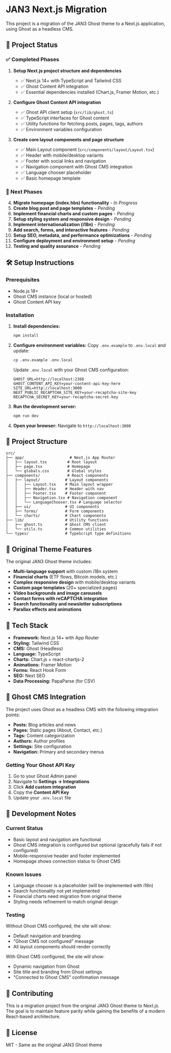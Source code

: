 # JAN3 Next.js Migration

This project is a migration of the JAN3 Ghost theme to a Next.js application, using Ghost as a headless CMS.

## 🚀 Project Status

### ✅ Completed Phases

1. **Setup Next.js project structure and dependencies** 
   - ✅ Next.js 14+ with TypeScript and Tailwind CSS
   - ✅ Ghost Content API integration
   - ✅ Essential dependencies installed (Chart.js, Framer Motion, etc.)

2. **Configure Ghost Content API integration**
   - ✅ Ghost API client setup (`src/lib/ghost.ts`)
   - ✅ TypeScript interfaces for Ghost content
   - ✅ Utility functions for fetching posts, pages, tags, authors
   - ✅ Environment variables configuration

3. **Create core layout components and page structure**
   - ✅ Main Layout component (`src/components/layout/Layout.tsx`)
   - ✅ Header with mobile/desktop variants
   - ✅ Footer with social links and navigation
   - ✅ Navigation component with Ghost CMS integration
   - ✅ Language chooser placeholder
   - ✅ Basic homepage template

### 🔄 Next Phases

4. **Migrate homepage (index.hbs) functionality** - *In Progress*
5. **Create blog post and page templates** - *Pending*
6. **Implement financial charts and custom pages** - *Pending*
7. **Setup styling system and responsive design** - *Pending*
8. **Implement internationalization (i18n)** - *Pending*
9. **Add search, forms, and interactive features** - *Pending*
10. **Setup SEO, metadata, and performance optimizations** - *Pending*
11. **Configure deployment and environment setup** - *Pending*
12. **Testing and quality assurance** - *Pending*

## 🛠️ Setup Instructions

### Prerequisites

- Node.js 18+ 
- Ghost CMS instance (local or hosted)
- Ghost Content API key

### Installation

1. **Install dependencies:**
   ```bash
   npm install
   ```

2. **Configure environment variables:**
   Copy `.env.example` to `.env.local` and update:
   ```bash
   cp .env.example .env.local
   ```
   
   Update `.env.local` with your Ghost CMS configuration:
   ```env
   GHOST_URL=http://localhost:2368
   GHOST_CONTENT_API_KEY=your-content-api-key-here
   SITE_URL=http://localhost:3000
   NEXT_PUBLIC_RECAPTCHA_SITE_KEY=your-recaptcha-site-key
   RECAPTCHA_SECRET_KEY=your-recaptcha-secret-key
   ```

3. **Run the development server:**
   ```bash
   npm run dev
   ```

4. **Open your browser:**
   Navigate to `http://localhost:3000`

## 📁 Project Structure

```
src/
├── app/                    # Next.js App Router
│   ├── layout.tsx         # Root layout
│   ├── page.tsx           # Homepage
│   └── globals.css        # Global styles
├── components/            # React components
│   ├── layout/           # Layout components
│   │   ├── Layout.tsx    # Main layout wrapper
│   │   ├── Header.tsx    # Header with nav
│   │   ├── Footer.tsx    # Footer component
│   │   ├── Navigation.tsx # Navigation component
│   │   └── LanguageChooser.tsx # Language selector
│   ├── ui/               # UI components
│   ├── forms/            # Form components
│   └── charts/           # Chart components
├── lib/                  # Utility functions
│   ├── ghost.ts          # Ghost CMS client
│   └── utils.ts          # Common utilities
└── types/                # TypeScript type definitions
```

## 🎨 Original Theme Features

The original JAN3 Ghost theme includes:

- **Multi-language support** with custom i18n system
- **Financial charts** (ETF flows, Bitcoin models, etc.)
- **Complex responsive design** with mobile/desktop variants  
- **Custom page templates** (20+ specialized pages)
- **Video backgrounds and image carousels**
- **Contact forms with reCAPTCHA integration**
- **Search functionality and newsletter subscriptions**
- **Parallax effects and animations**

## 🔧 Tech Stack

- **Framework:** Next.js 14+ with App Router
- **Styling:** Tailwind CSS
- **CMS:** Ghost (Headless)
- **Language:** TypeScript
- **Charts:** Chart.js + react-chartjs-2
- **Animations:** Framer Motion
- **Forms:** React Hook Form
- **SEO:** Next SEO
- **Data Processing:** PapaParse (for CSV)

## 📖 Ghost CMS Integration

The project uses Ghost as a headless CMS with the following integration points:

- **Posts:** Blog articles and news
- **Pages:** Static pages (About, Contact, etc.)
- **Tags:** Content categorization
- **Authors:** Author profiles
- **Settings:** Site configuration
- **Navigation:** Primary and secondary menus

### Getting Your Ghost API Key

1. Go to your Ghost Admin panel
2. Navigate to **Settings → Integrations**
3. Click **Add custom integration**
4. Copy the **Content API Key**
5. Update your `.env.local` file

## 🚧 Development Notes

### Current Status
- Basic layout and navigation are functional
- Ghost CMS integration is configured but optional (gracefully fails if not configured)
- Mobile-responsive header and footer implemented
- Homepage shows connection status to Ghost CMS

### Known Issues
- Language chooser is a placeholder (will be implemented with i18n)
- Search functionality not yet implemented
- Financial charts need migration from original theme
- Styling needs refinement to match original design

### Testing
Without Ghost CMS configured, the site will show:
- Default navigation and branding
- "Ghost CMS not configured" message
- All layout components should render correctly

With Ghost CMS configured, the site will show:
- Dynamic navigation from Ghost
- Site title and branding from Ghost settings
- "Connected to Ghost CMS" confirmation message

## 🤝 Contributing

This is a migration project from the original JAN3 Ghost theme to Next.js. The goal is to maintain feature parity while gaining the benefits of a modern React-based architecture.

## 📄 License

MIT - Same as the original JAN3 Ghost theme
